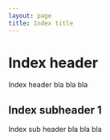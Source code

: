 ```yaml
---
layout: page
title: Index title
---
```

# Index header 

Index header bla bla bla

## Index subheader 1

Index sub header bla bla bla


